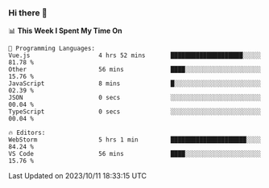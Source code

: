 ### Hi there 👋

<!--
**asdf12303116/asdf12303116** is a ✨ _special_ ✨ repository because its `README.md` (this file) appears on your GitHub profile.

Here are some ideas to get you started:

- 🔭 I’m currently working on ...
- 🌱 I’m currently learning ...
- 👯 I’m looking to collaborate on ...
- 🤔 I’m looking for help with ...
- 💬 Ask me about ...
- 📫 How to reach me: ...
- 😄 Pronouns: ...
- ⚡ Fun fact: ...
-->

<!--START_SECTION:waka-->
📊 **This Week I Spent My Time On** 

```text
💬 Programming Languages: 
Vue.js                   4 hrs 52 mins       ████████████████████░░░░░   81.78 % 
Other                    56 mins             ████░░░░░░░░░░░░░░░░░░░░░   15.76 % 
JavaScript               8 mins              █░░░░░░░░░░░░░░░░░░░░░░░░   02.39 % 
JSON                     0 secs              ░░░░░░░░░░░░░░░░░░░░░░░░░   00.04 % 
TypeScript               0 secs              ░░░░░░░░░░░░░░░░░░░░░░░░░   00.04 % 

🔥 Editors: 
WebStorm                 5 hrs 1 min         █████████████████████░░░░   84.24 % 
VS Code                  56 mins             ████░░░░░░░░░░░░░░░░░░░░░   15.76 % 
```


 Last Updated on 2023/10/11 18:33:15 UTC
<!--END_SECTION:waka-->
